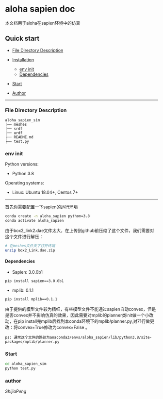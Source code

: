 # aloha sapien doc

本文档用于aloha在sapien环境中的仿真




## Quick start

- [File Directory Description](#file-directory-description)
- [Installation](#installation)
  - [env init](#env-init)
  - [Dependencies](#dependencies)
- [Start](#start)

- [Author](#author)

---
### File Directory Description

```
aloha_sapien_sim
|── meshes
|── srdf
|── urdf
├── README.md
├── test.py
```


### env init

Python versions:

* Python 3.8

Operating systems:

* Linux: Ubuntu 18.04+, Centos 7+

---

首先你需要配置一下sapien的运行环境
```bash
conda create -n aloha_sapien python=3.8
conda activate aloha_sapien
```

由于box2_link2.dae文件太大，在上传到github前压缩了这个文件，我们需要对这个文件进行解压：
```bash
# 在meshes文件夹下打开终端
unzip box2_Link.dae.zip
```

#### **Dependencies**



* Sapien: 3.0.0b1
```bash
pip install sapien==3.0.0b1
```

* mplib: 0.1.1
```bash
pip install mplib==0.1.1
```

由于提供的模型文件较为精细，有些模型文件不能通过sapien自动convex，但是是否convex并不影响仿真的效果，因此需要对mplib的planner类init做一个小改动，在pip install完mplib后找到本conda环境下的mplib/planner.py,对71行做更改：将convex=True修改为convex=False 。

```
ps: 通常这个文件的路径为anaconda3/envs/aloha_sapien/lib/python3.8/site-packages/mplib/planner.py
```



### Start

```bash
cd aloha_sapien_sim
python test.py
```

### author
 *ShijiaPeng*

